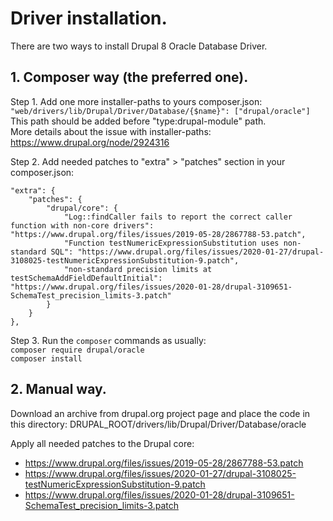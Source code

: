 # Driver installation.

There are two ways to install Drupal 8 Oracle Database Driver.

## 1. Composer way (the preferred one).
Step 1. Add one more installer-paths to yours composer.json:  
`"web/drivers/lib/Drupal/Driver/Database/{$name}": ["drupal/oracle"]`  
This path should be added before "type:drupal-module" path.  
More details about the issue with installer-paths:  
https://www.drupal.org/node/2924316

Step 2. Add needed patches to "extra" > "patches" section in your composer.json:  
```
"extra": {
    "patches": {
        "drupal/core": {
            "Log::findCaller fails to report the correct caller function with non-core drivers": "https://www.drupal.org/files/issues/2019-05-28/2867788-53.patch",
            "Function testNumericExpressionSubstitution uses non-standard SQL": "https://www.drupal.org/files/issues/2020-01-27/drupal-3108025-testNumericExpressionSubstitution-9.patch",
            "non-standard precision limits at testSchemaAddFieldDefaultInitial": "https://www.drupal.org/files/issues/2020-01-28/drupal-3109651-SchemaTest_precision_limits-3.patch"
        }
    }
},
```

Step 3. Run the `composer` commands as usually:  
`composer require drupal/oracle`  
`composer install`


## 2. Manual way.

Download an archive from drupal.org project page and place the code in this
directory: DRUPAL_ROOT/drivers/lib/Drupal/Driver/Database/oracle

Apply all needed patches to the Drupal core:
 - https://www.drupal.org/files/issues/2019-05-28/2867788-53.patch
 - https://www.drupal.org/files/issues/2020-01-27/drupal-3108025-testNumericExpressionSubstitution-9.patch
 - https://www.drupal.org/files/issues/2020-01-28/drupal-3109651-SchemaTest_precision_limits-3.patch
